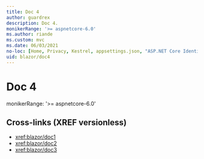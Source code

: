 ```yaml
---
title: Doc 4
author: guardrex
description: Doc 4.
monikerRange: '>= aspnetcore-6.0'
ms.author: riande
ms.custom: mvc
ms.date: 06/03/2021
no-loc: [Home, Privacy, Kestrel, appsettings.json, "ASP.NET Core Identity", cookie, Cookie, Blazor, "Blazor Server", "Blazor WebAssembly", "Identity", "Let's Encrypt", Razor, SignalR]
uid: blazor/doc4
---
```

# Doc 4

monikerRange: '>= aspnetcore-6.0'

## Cross-links (XREF versionless)

* <xref:blazor/doc1>
* <xref:blazor/doc2>
* <xref:blazor/doc3>
